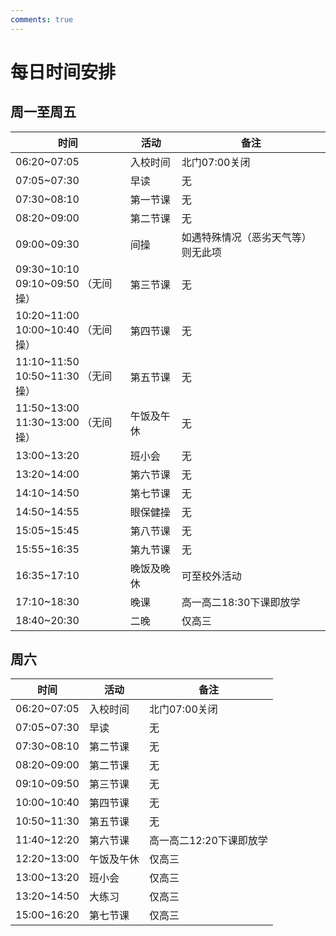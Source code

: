 ```yaml
---
comments: true
---
```


# 每日时间安排

## 周一至周五

| 时间                                    | 活动       | 备注                               |
| --------------------------------------- | ---------- | ---------------------------------- |
| 06:20~07:05                             | 入校时间   | 北门07:00关闭                      |
| 07:05~07:30                             | 早读       | 无                                 |
| 07:30~08:10                             | 第一节课   | 无                                 |
| 08:20~09:00                             | 第二节课   | 无                                 |
| 09:00~09:30                             | 间操       | 如遇特殊情况（恶劣天气等）则无此项 |
| 09:30~10:10 <br> 09:10~09:50 （无间操） | 第三节课   | 无                                 |
| 10:20~11:00 <br> 10:00~10:40 （无间操） | 第四节课   | 无                                 |
| 11:10~11:50 <br> 10:50~11:30 （无间操） | 第五节课   | 无                                 |
| 11:50~13:00 <br> 11:30~13:00 （无间操） | 午饭及午休 | 无                                 |
| 13:00~13:20                             | 班小会     | 无                                 |
| 13:20~14:00                             | 第六节课   | 无                                 |
| 14:10~14:50                             | 第七节课   | 无                                 |
| 14:50~14:55                             | 眼保健操   | 无                                 |
| 15:05~15:45                             | 第八节课   | 无                                 |
| 15:55~16:35                             | 第九节课   | 无                                 |
| 16:35~17:10                             | 晚饭及晚休 | 可至校外活动                       |
| 17:10~18:30                             | 晚课       | 高一高二18:30下课即放学            |
| 18:40~20:30                             | 二晚       | 仅高三                             |

## 周六

| 时间        | 活动       | 备注                    |
| ----------- | ---------- | ----------------------- |
| 06:20~07:05 | 入校时间   | 北门07:00关闭           |
| 07:05~07:30 | 早读       | 无                      |
| 07:30~08:10 | 第二节课   | 无                      |
| 08:20~09:00 | 第二节课   | 无                      |
| 09:10~09:50 | 第三节课   | 无                      |
| 10:00~10:40 | 第四节课   | 无                      |
| 10:50~11:30 | 第五节课   | 无                      |
| 11:40~12:20 | 第六节课   | 高一高二12:20下课即放学 |
| 12:20~13:00 | 午饭及午休 | 仅高三                  |
| 13:00~13:20 | 班小会     | 仅高三                  |
| 13:20~14:50 | 大练习     | 仅高三                  |
| 15:00~16:20 | 第七节课   | 仅高三                  |
